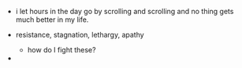 - i let hours in the day go by scrolling and scrolling and no thing gets much better in my life.

- resistance, stagnation, lethargy, apathy

	 - how do I fight these?

- 
